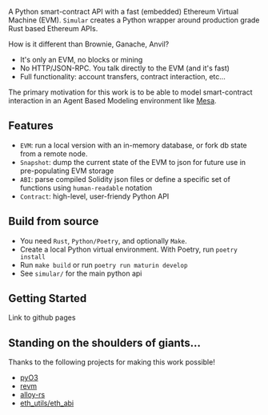 
A Python smart-contract API with a fast (embedded) Ethereum Virtual Machine (EVM). `Simular` creates a Python wrapper around production grade Rust based Ethereum APIs.

How is it different than Brownie, Ganache, Anvil?
- It's only an EVM, no blocks or mining
- No HTTP/JSON-RPC. You talk directly to the EVM (and it's fast)
- Full functionality: account transfers, contract interaction, etc...

The primary motivation for this work is to be able to model smart-contract interaction in an Agent Based Modeling environment like [Mesa](https://mesa.readthedocs.io/en/main/).

## Features
- `EVM`: run a local version with an in-memory database, or fork db state from a remote node.
- `Snapshot`: dump the current state of the EVM to json for future use in pre-populating EVM storage
- `ABI`: parse compiled Solidity json files or define a specific set of functions using `human-readable` notation
- `Contract`: high-level, user-friendy Python API

## Build from source
- You need `Rust`, `Python/Poetry`, and optionally `Make`.
- Create a local Python virtual environment.  With Poetry, run `poetry install`
- Run `make build` or run `poetry run maturin develop`
- See `simular/` for the main python api

## Getting Started
Link to github pages

## Standing on the shoulders of giants...
Thanks to the following projects for making this work possible!
- [pyO3](https://github.com/PyO3)
- [revm](https://github.com/bluealloy/revm)
- [alloy-rs](https://github.com/alloy-rs)
- [eth_utils/eth_abi](https://eth-utils.readthedocs.io/en/stable/) 
